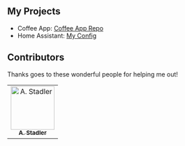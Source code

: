 ## My Projects

- Coffee App: [Coffee App Repo](https://github.com/MitchellHayes/coffee-app)
- Home Assistant: [My Config](https://github.com/MitchellHayes/HA-Personal)

  
## Contributors

Thanks goes to these wonderful people for helping me out!

<!-- ALL-CONTRIBUTORS-LIST:START - Do not remove or modify this section -->
<!-- prettier-ignore-start -->
<!-- markdownlint-disable -->
<table>
    <td align="center"><a href="https://github.com/tzfx"><img src="https://avatars.githubusercontent.com/u/51995971?v=4" width="100px;" alt="A. Stadler"/><br /><sub> <b>A. Stadler</b></sub></a><br />
</table>

<!-- markdownlint-enable -->
<!-- prettier-ignore-end -->
<!-- ALL-CONTRIBUTORS-LIST:END -->

